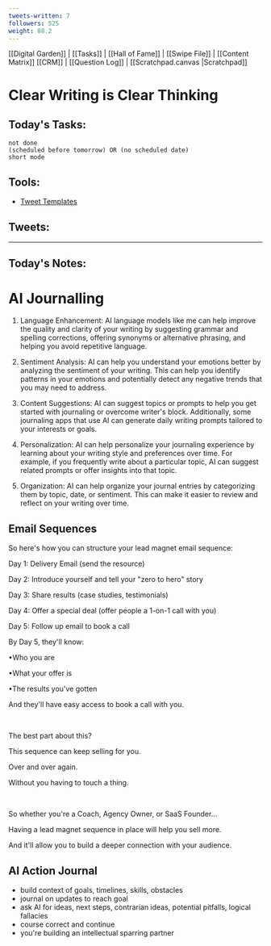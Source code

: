 ```yaml
---
tweets-written: 7
followers: 525
weight: 88.2
---
```

[[Digital Garden]] | [[Tasks]] | [[Hall of Fame]] | [[Swipe File]] | [[Content Matrix]]
[[CRM]] | [[Question Log]] | [[Scratchpad.canvas |Scratchpad]]


# Clear Writing is Clear Thinking

## Today's Tasks:
```tasks
not done
(scheduled before tomorrow) OR (no scheduled date)
short mode
```

## Tools:
- [Tweet Templates](https://www.notion.so/100-Tweet-Templates-with-Examples-fbdcc37fc2e04447ac452d310094e9d1)

## Tweets:


---
## Today's Notes:

# AI Journalling

1.  Language Enhancement: AI language models like me can help improve the quality and clarity of your writing by suggesting grammar and spelling corrections, offering synonyms or alternative phrasing, and helping you avoid repetitive language.
    
2.  Sentiment Analysis: AI can help you understand your emotions better by analyzing the sentiment of your writing. This can help you identify patterns in your emotions and potentially detect any negative trends that you may need to address.
    
3.  Content Suggestions: AI can suggest topics or prompts to help you get started with journaling or overcome writer's block. Additionally, some journaling apps that use AI can generate daily writing prompts tailored to your interests or goals.
    
4.  Personalization: AI can help personalize your journaling experience by learning about your writing style and preferences over time. For example, if you frequently write about a particular topic, AI can suggest related prompts or offer insights into that topic.
    
5.  Organization: AI can help organize your journal entries by categorizing them by topic, date, or sentiment. This can make it easier to review and reflect on your writing over time.

## Email Sequences

So here's how you can structure your lead magnet email sequence:

Day 1: Delivery Email (send the resource)

Day 2: Introduce yourself and tell your "zero to hero" story

Day 3: Share results (case studies, testimonials)

Day 4: Offer a special deal (offer people a 1-on-1 call with you)

Day 5: Follow up email to book a call

By Day 5, they'll know:

•Who you are

•What your offer is

•The results you've gotten

And they'll have easy access to book a call with you.

​

The best part about this?

This sequence can keep selling for you.

Over and over again.

Without you having to touch a thing.

​

So whether you're a Coach, Agency Owner, or SaaS Founder...

Having a lead magnet sequence in place will help you sell more.

And it'll allow you to build a deeper connection with your audience.

## AI Action Journal

- build context of goals, timelines, skills, obstacles
- journal on updates to reach goal
- ask AI for ideas, next steps, contrarian ideas, potential pitfalls, logical fallacies
- course correct and continue
- you're building an intellectual sparring partner